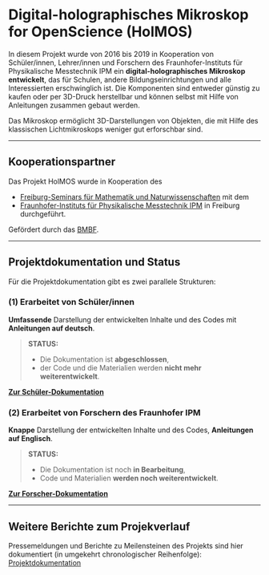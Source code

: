 # Digital-holographisches Mikroskop for OpenScience (HolMOS)

In diesem Projekt wurde von 2016 bis 2019 in Kooperation von Schüler/innen, Lehrer/innen und Forschern des Fraunhofer-Instituts für Physikalische Messtechnik IPM ein **digital-holographisches Mikroskop entwickelt**, das für Schulen, andere Bildungseinrichtungen und alle Interessierten erschwinglich ist. Die Komponenten sind entweder günstig zu kaufen oder per 3D-Druck herstellbar und können selbst mit Hilfe von Anleitungen zusammen gebaut werden. 

Das Mikroskop ermöglicht 3D-Darstellungen von Objekten, die mit Hilfe des klassischen Lichtmikroskops weniger gut erforschbar sind. 

----

## Kooperationspartner

Das Projekt HolMOS wurde in Kooperation des 
* [Freiburg-Seminars für Mathematik und Naturwissenschaften](https://freiburg-seminar.de/stichwort/holmos/) mit dem     
* [Fraunhofer-Instituts für Physikalische Messtechnik IPM](https://www.ipm.fraunhofer.de) in Freiburg durchgeführt. 
    
Gefördert durch das [BMBF](https://www.bmbf.de/).


----

##  Projektdokumentation und Status

Für die Projektdokumentation gibt es zwei parallele Strukturen: 

### (1) Erarbeitet von Schüler/innen

**Umfassende** Darstellung der entwickelten Inhalte und des Codes mit **Anleitungen auf deutsch**. 


> **STATUS:** 
> * Die Dokumentation ist **abgeschlossen**, 
> * der Code und die Materialien werden **nicht mehr weiterentwickelt**. 


**[Zur Schüler-Dokumentation](https://github.com/holmos-mikroskop/holmos/wiki)**


### (2) Erarbeitet von Forschern des Fraunhofer IPM

**Knappe** Darstellung der entwickelten Inhalte und des Codes, **Anleitungen auf Englisch**.

> **STATUS:** 
> * Die Dokumentation ist noch **in Bearbeitung**, 
> * Code und Materialien **werden noch weiterentwickelt**. 

**[Zur Forscher-Dokumentation](https://github.com/holmos-ipm)**

----

## Weitere Berichte zum Projekverlauf

Pressemeldungen und Berichte zu Meilensteinen des Projekts sind hier dokumentiert (in umgekehrt chronologischer Reihenfolge): [Projektdokumentation](https://freiburg-seminar.de/stichwort/holmos/)


